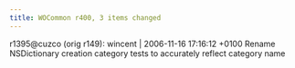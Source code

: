 ```yaml
---
title: WOCommon r400, 3 items changed
---
```


r1395@cuzco (orig r149): wincent | 2006-11-16 17:16:12 +0100 Rename NSDictionary creation category tests to accurately reflect category name
